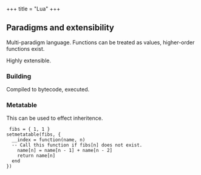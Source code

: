 +++
title = "Lua"
+++

## Paradigms and extensibility
Multi-paradigm language. Functions can be treated as values, higher-order functions exist.

Highly extensible.

### Building
Compiled to bytecode, executed.

### Metatable
This can be used to effect inheritence.
```
 fibs = { 1, 1 }
setmetatable(fibs, {
  __index = function(name, n)
  -- Call this function if fibs[n] does not exist.
    name[n] = name[n - 1] + name[n - 2]
    return name[n]
  end
})
```


